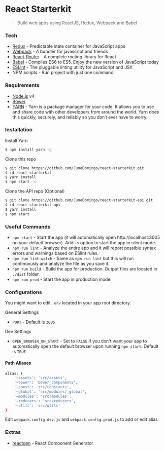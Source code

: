 # React Starterkit
> Build web apps using ReactJS, Redux, Webpack and Babel

### Tech
- [Redux](http://redux.js.org/) - Predictable state container for JavaScript apps
- [Webpack](https://webpack.github.io/) - A bundler for javascript and friends
- [React-Router](https://github.com/ReactTraining/react-router) - A complete routing library for React
- [Babel](https://babeljs.io/) - Compiles ES6 to ES5. Enjoy the new version of JavaScript today
- [ESLint](http://eslint.org/) - The pluggable linting utility for JavaScript and JSX
- NPM scripts - Run project with just one command

### Requirements

- [Node.js](https://nodejs.org/) v4
- [Bower](https://bower.io/)
- [YARN](https://yarnpkg.com/) - Yarn is a package manager for your code. It allows you to use and share code with other developers from around the world. Yarn does this quickly, securely, and reliably so you don’t ever have to worry.

### Installation

Install Yarn
```sh
$ npm install yarn -g
```

Clone this repo

```sh
$ git clone https://github.com/JuneDomingo/react-starterkit.git
$ cd react-starterkit
$ yarn install
$ npm start -s
```

Clone the API repo (Optional)

```sh
$ git clone https://github.com/JuneDomingo/react-starterkit-api.git
$ cd react-starterkit-api
$ yarn install
$ npm start
```

### Useful Commands
- `npm start` - Start the app (it will automatically open http://localhost:3005 on your default browser). Add `-s` option to start the app in silent mode.
- `npm run lint` - Analyze the entire app and it will report possible syntax errors and warnings based on ESlint rules.
- `npm run lint:watch` - Same as `npm run lint` but this will run continuously and analyze the file as you save it.
- `npm run build` - Build the app for production. Output files are located in `./dist` folder.
- `npm run prod` - Start the app in production mode.

### Configurations
You might want to edit `.env` located in your app root directory.

General Settings
- `PORT` - Default is `3005`

Dev Settings
- `OPEN_BROWSER_ON_START` - Set to `FALSE` if you don't want your app to automatically open the default browser upon running `npm start`. Default is `TRUE`

#### Path Aliases
```sh
alias: {
	'~assets': 'src/assets',
	'~bower': 'bower_components',
	'~const': 'src/constants',
	'~global': 'src/modules/_global',
	'~modules': 'src/modules',
	'~reducers': 'src/reducers',
	'~utils': 'src/utils'
}
```
Edit `webpack.config.dev.js` and `webpack.config.prod.js` to add or edit alias 

### Extras
- [reactgen](https://www.npmjs.com/package/reactgen) - React Component Generator
